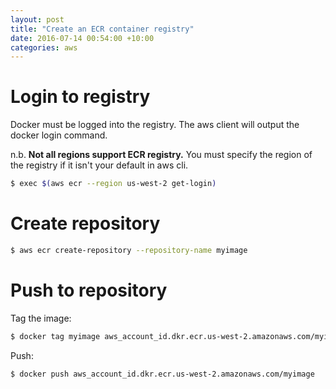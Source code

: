 ```yaml
---
layout: post
title: "Create an ECR container registry"
date: 2016-07-14 00:54:00 +10:00
categories: aws
---
```


# Login to registry

Docker must be logged into the registry. The aws client will output the docker
login command.

n.b. **Not all regions support ECR registry.** You must specify the region of
the registry if it isn't your default in aws cli.

```bash
$ exec $(aws ecr --region us-west-2 get-login)
```

# Create repository

```bash
$ aws ecr create-repository --repository-name myimage
```

# Push to repository

Tag the image:

```bash
$ docker tag myimage aws_account_id.dkr.ecr.us-west-2.amazonaws.com/myimage
```

Push:

```bash
$ docker push aws_account_id.dkr.ecr.us-west-2.amazonaws.com/myimage
```
